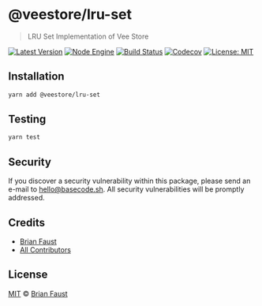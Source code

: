 # @veestore/lru-set

> LRU Set Implementation of Vee Store

[![Latest Version](https://badgen.now.sh/npm/v/@veestore/lru-set)](https://www.npmjs.com/package/@veestore/lru-set)
[![Node Engine](https://badgen.now.sh/npm/node/@veestore/lru-set)](https://www.npmjs.com/package/@veestore/lru-set)
[![Build Status](https://badgen.now.sh/circleci/github/veestore/lru-set)](https://circleci.com/gh/veestore/lru-set)
[![Codecov](https://badgen.now.sh/codecov/c/github/veestore/lru-set)](https://codecov.io/gh/veestore/lru-set)
[![License: MIT](https://badgen.now.sh/badge/license/MIT/green)](https://opensource.org/licenses/MIT)

## Installation

```bash
yarn add @veestore/lru-set
```

## Testing

```bash
yarn test
```

## Security

If you discover a security vulnerability within this package, please send an e-mail to hello@basecode.sh. All security vulnerabilities will be promptly addressed.

## Credits

-   [Brian Faust](https://github.com/faustbrian)
-   [All Contributors](../../../../contributors)

## License

[MIT](LICENSE) © [Brian Faust](https://basecode.sh)
